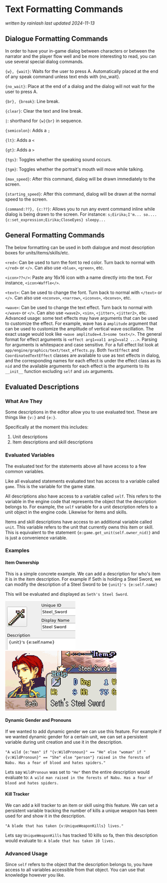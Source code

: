 # Text Formatting Commands

_written by rainlash_
_last updated 2024-11-13_

## Dialogue Formatting Commands

In order to have your in-game dialog between characters or between the narrator and the player flow well and be more interesting to read, you can use several special dialog commands.

`{w}, {wait}`: Waits for the user to press A. Automatically placed at the end of any speak command unless text ends with {no_wait}.

`{no_wait}`: Place at the end of a dialog and the dialog will not wait for the user to press A.

`{br}, {break}`: Line break.

`{clear}`: Clear the text and line break.

`|`: shorthand for `{w}{br}` in sequence.

`{semicolon}`: Adds a `;`

`{lt}`: Adds a `<`

`{gt}`: Adds a `>`

`{tgs}`: Toggles whether the speaking sound occurs.

`{tgm}`: Toggles whether the portrait's mouth will move while talking.

`{max_speed}`: After this command, dialog will be drawn immediately to the screen.

`{starting_speed}`: After this command, dialog will be drawn at the normal speed to the screen.

`{command:??}, {c:??}`: Allows you to run any event command inline while dialog is being drawn to the screen. For instance: `s;Eirika;I'm... so.... {c:set_expression;Eirika;CloseEyes} sleepy...`

## General Formatting Commands

The below formatting can be used in both dialogue and most description boxes for units/items/skills/etc.

`<red>`: Can be used to turn the font to red color. Turn back to normal with `</red>` or `</>`. Can also use `<blue>`, `<green>`, etc.

`<icon>??</>`: Paste any 16x16 icon with a name directly into the text. For instance, `<icon>Waffle</>`.

`<text>`: Can be used to change the font. Turn back to normal with `</text>` or `</>`. Can also use `<nconvo>`, `<narrow>`, `<iconvo>`, `<bconvo>`, etc.

`<wave>`: Can be used to change the text effect. Turn back to normal with `</wave>` or `</>`. Can also use `<wave2>`, `<sin>`, `<jitter>`, `<jitter2>`, etc.
Advanced usage: some text effects may have arguments that can be used to customize the effect. For example, wave has a `amplitude` argument that can be used to customize the amplitude of vertical wave oscillation.
The exact usage would look like `<wave amplitude=4.5>some text</>`. The general format for effect arguments is `<effect arg1=val1 arg2=val2 ...>`. Parsing for arguments is whitespace and case sensitive.
For a full effect list look at `app/engine/graphics/text/text_effects.py`. Both `TextEffect` and `CoordinatedTextEffect` classes are available to use as text effects in dialog, and the corresponding names for each effect is under the effect class as its `nid` and the available arguments for each effect is the arguments to its `__init__` function excluding `self` and `idx` arguments.

## Evaluated Descriptions

### What Are They

Some descriptions in the editor allow you to use evaluated text. These are things like `{v:}` and `{e:}`.

Specifically at the moment this includes:

1. Unit descriptions
2. Item descriptions and skill descriptions

### Evaluated Variables

The evaluated text for the statements above all have access to a few common variables.

Like all evaluated statements evaluated text has access to a variable called `game`. This is the variable for the game state.

All descriptions also have access to a variable called `self`. This refers to the variable in the engine code that represents the object that the description belongs to. For example, the `self` variable for a unit description refers to a unit object in the engine code. Likewise for items and skills.

Items and skill descriptions have access to an additional variable called `unit`. This variable refers to the unit that currently owns this item or skill. This is equivalent to the statement `{e:game.get_unit(self.owner_nid)}` and is just a convenience variable.

### Examples

#### Item Ownership

This is a simple concrete example. We can add a description for who's item it is in the item description. For example if Seth is holding a Steel Sword, we can modify the description of a Steel Sword to be `{unit}'s {e:self.name}`

This will be evaluated and displayed as `Seth's Steel Sword`.

![SteelSwordDescription](images/evaluated_descriptions/steel-sword-description-editor.png)
![SteelSwordDescription](images/evaluated_descriptions/steel-sword-description-game.png)

#### Dynamic Gender and Pronouns

If we wanted to add dynamic gender we can use this feature. For example if we wanted dynamic gender for a certain unit, we can set a persistent variable during unit creation and use it in the description.

`"A wild {e:"man" if "{v:WildPronoun}" == "He" else "woman" if "{v:WildPronoun}" == "She" else "person"} raised in the forests of Nabu. Has a fear of blood and hates spiders."`

Lets say `WildPronoun` was set to `"He"` then the entire description would evaluate to: `A wild man raised in the forests of Nabu. Has a fear of blood and hates spiders.`

#### Kill Tracker

We can add a kill tracker to an item or skill using this feature. We can set a persistent variable tracking the number of kills a unique weapon has been used for and show it in the description.

`"A blade that has taken {v:UniqueWeaponKills} lives."`

Lets say `UniqueWeaponKills` has tracked 10 kills so fa, then this description would evaluate to: `A blade that has taken 10 lives.`

### Advanced Usage

Since `self` refers to the object that the description belongs to, you have access to all variables accessible from that object. You can use that knowledge however you like.
